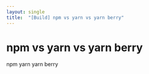 ```yaml
---
layout: single
title:  "[Build] npm vs yarn vs yarn berry"
---
```

# npm vs yarn vs yarn berry
npm
yarn
yarn berry